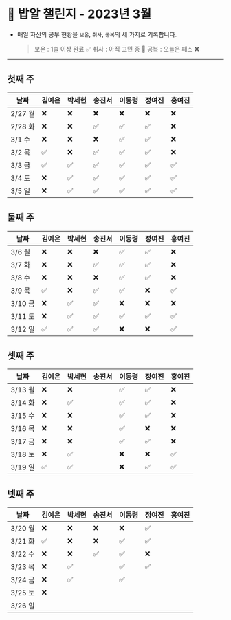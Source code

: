 # 🍚 밥알 챌린지 - 2023년 3월
- 매일 자신의 공부 현황을 `보온`, `취사`, `공복`의 세 가지로 기록합니다.
    
    > 보온 : 1솔 이상 완료 ✅
    취사 : 아직 고민 중 🤔
    공복 : 오늘은 패스 ❌
---

## 첫째 주

**날짜**|김예은|박세현|송진서|이동령|정여진|홍여진
---|---|---|---|---|---|---
2/27 월|❌|❌|❌|❌|❌|❌
2/28 화|❌|❌|✅|✅|✅|❌
3/1 수|❌|❌|❌|✅|✅|❌
3/2 목|✅|❌|✅|✅|✅|❌
3/3 금|✅|✅|✅|✅|✅|✅
3/4 토|❌ |✅|✅|✅|✅|✅
3/5 일|❌ |✅|✅ |✅|✅|✅


## 둘째 주

**날짜**|김예은|박세현|송진서|이동령|정여진|홍여진
---|---|---|---|---|---|---
3/6 월|❌|❌|❌|✅|✅|❌
3/7 화|❌|❌|✅|✅|✅|❌
3/8 수|❌|❌|❌|✅|✅|❌
3/9 목|✅|❌|✅|✅|❌|✅
3/10 금|❌|✅|✅|❌|❌|❌
3/11 토|❌|✅|✅|✅|✅|✅
3/12 일|✅|✅|✅|❌|❌|✅



## 셋째 주

**날짜**|김예은|박세현|송진서|이동령|정여진|홍여진
---|---|---|---|---|---|---
3/13 월|❌|❌| |✅|✅|❌
3/14 화|❌|✅| |✅|✅|❌
3/15 수|❌|❌| |✅|✅|❌
3/16 목|❌|❌| |✅|❌|❌
3/17 금|❌|❌| |✅|✅|❌
3/18 토|❌|✅| |❌|❌|✅
3/19 일|✅|✅| |❌|✅|✅



## 넷째 주

**날짜**|김예은|박세현|송진서|이동령|정여진|홍여진
---|---|---|---|---|---|---
3/20 월|❌|❌|❌|❌|✅|
3/21 화|✅|❌|❌|✅|✅|
3/22 수|❌|❌|✅|✅|❌|
3/23 목|❌|✅| |✅|✅|
3/24 금|❌ |✅| |✅| |
3/25 토|❌ | | | | |
3/26 일| || | | |
